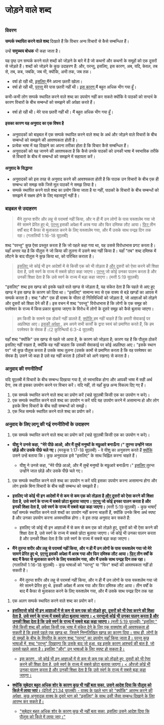 # जोड़ने वाले शब्द

 #

### विवरण

**सम्पर्क स्थापित करने वाले शब्द** दिखाते हैं कि विचार अन्य विचारों से कैसे सम्बन्धित हैं।

उन्हें **समुच्चय बोधक** भी कहा जाता है।

यह पृष्ठ उन सम्पर्क करने वाले शब्दों को जोड़ने के बारे में है जो कथनों और कथनों के समूहों को एक दूसरों से जोड़ते हैं। शब्दों को जोड़ने के कुछ उदाहरण हैं: और, परन्तु, इसलिए, इस कारण, अब, यदि, केवल, तब से, तब, कब, जबकि, जब भी, क्योंकि, अभी तक, जब तक।

* वर्षा हो रही थी, <u> इसलिए </u> मैंने अपना छतरी खोला।
* वर्षा हो रही थी, <u> परन्तु </u> मेरे पास छतरी नहीं थी। <u> इस कारण </u> मैं बहुत अधिक भीग गया हूँ।

कभी-कभी लोग सम्पर्क स्थापित करने वाले शब्द का उपयोग नहीं कर सकते क्योंकि वे पाठकों को सन्दर्भ के कारण विचारों के बीच सम्बन्धों को समझने की अपेक्षा करते हैं।

* वर्षा हो रही थी। मेरे पास छतरी नहीं थी। मैं बहुत अधिक भीग गया हूँ।

#### इसका कारण यह अनुवाद का एक विषय है

* अनुवादकों को बाइबल में एक सम्पर्क स्थापित करने वाले शब्द के अर्थ और जोड़ने वाले विचारों के बीच सम्बन्धों को समझने की आवश्यकता होती है।
* प्रत्येक भाषा में यह दिखाने का अपना तरीका होता है कि विचार कैसे सम्बन्धित हैं।
* अनुवादकों को यह जानने की आवश्यकता है कि कैसे उनके पाठकों को उनकी भाषा में स्वभाविक तरीके से विचारों के बीच में सम्बन्धों को समझने में सहायता करें।

#### अनुवाद के सिद्धान्त

* अनुवादकों को इस तरह से अनुवाद करने की आवश्यकता होती है कि पाठक उन विचारों के बीच एक ही सम्बन्ध को समझ सकें जिसे मूल पाठकों ने समझ लिया है।
* सम्पर्क स्थापित करने वाले शब्द का प्रयोग किया जाता है या नहीं, पाठकों के विचारों के बीच सम्बन्धों को समझने में सक्षम होने के लिए महत्वपूर्ण नहीं है।

### बाइबल से उदाहरण

> मैंने तुरन्त शरीर और लहू से परामर्श नहीं किया, और न ही मैं उन लोगों के पास यरूशलेम गया जो मेरे सामने प्रेरित हुए थे, <u> परन्तु </u> इसकी अपेक्षा मैं अरब गया और फिर दमिश्क लौट आया। <u> फिर </u> तीन वर्षों बाद मैं कैफा से मुलाकात करने के लिए यरूशलेम गया, और मैं उसके साथ पन्द्रह दिन तक रहा। (गलातियों 1:16-18 यूएलबी)

शब्द "परन्तु" कुछ ऐसा प्रस्तुत करता है कि जो पहले कहा गया था, यह उससे विरोधाभास प्रगट करता है। यहाँ अन्तर यह है कि पौलुस ने जो किया की तुलना में उसने क्या नहीं किया है। यहाँ "तब" शब्द दमिश्क में लौटने के बाद पौलुस ने कुछ किया था, को परिचित कराता है।

> <u> इसलिए </u> जो कोई भी इन आदेशों में से किसी एक को भी तोड़ता है <u> और </u> दूसरों को ऐसा करने की शिक्षा देता है, उसे स्वर्ग के राज्य में सबसे छोटा कहा जाएगा। <u> परन्तु </u> जो कोई उनका पालन करता है और उनकी शिक्षा देता है कि उसे स्वर्ग के राज्य में बड़ा कहा जाएगा।
(मत्ती 5:19 यूएलबी)

"इसलिए" शब्द इस खण्ड को इसके पहले वाले खण्ड से जोड़ता है, यह संकेत देता है कि पहले से आए हुए खण्ड ने इस खण्ड के कारण को दिया था। "इसलिए" सामान्य रूप से एक वाक्य से बड़े खण्डों का आपस में सम्पर्क करता है। शब्द "और" एक ही वाक्य के भीतर दो गितिविधियों को जोड़ता है, जो आज्ञाओं को तोड़ने और दूसरों को शिक्षा देने की हैं। इस वचन में शब्द "परन्तु" विरोधाभास है कि लोगों के एक समूह को परमेश्वर के राज्य में किस प्रकार बुलाया जाएगा के विरोध में लोगों के दूसरे समूह को कैसे बुलाया जाएगा।

> हम किसी के सामने एक ठोकरें नहीं डालते हैं, <u> क्योंकि </u> हम नहीं चाहते हैं कि हमारी सेवाकाई पर अप्रतिष्ठा आए। <u> इसकी अपेक्षा  </u>, हम अपने सभी कार्यों के द्वारा स्वयं को प्रमाणित करते हैं, कि हम परमेश्वर के सेवक हैं।(2 कुरिन्थियों 6:3-4 यूएलबी)

यहाँ शब्द "क्योंकि" उस खण्ड से पहले जो आया है, के कारण को जोड़ता है; कारण यह है कि पौलुस ठोकरें इसलिए नहीं रखता है, क्योंकि वह नहीं चाहता कि उसकी सेवाकाई पर कोई अप्रतिष्ठा आए। "इसके स्थान पर" जो कुछ पौलुस करता है उसके साथ तुलना (उसके कामों से प्रमाणित करता है कि वह परमेश्वर का सेवक है) उसने जो कहा है उसे वह नहीं करता है (ठोकरें को आगे रखना) से करता है।

### अनुवाद की रणनीतियाँ

यदि यूएलबी में विचारों के बीच सम्बन्ध दिखाया गया है, तो स्वभाविक होगा और आपकी भाषा में सही अर्थ देगा, तब तो इसका उपयोग करने पर विचार करें। यदि नहीं, तो यहाँ कुछ अन्य विकल्प दिए गए हैं।

1. एक सम्पर्क स्थापित करने वाले शब्द का प्रयोग करें (चाहे यूएलबी किसी एक का उपयोग न करे)।
1. एक सम्पर्क स्थापित करने वाले शब्द का उपयोग न करें यदि यह उपयोग करने में असामान्य हो और लोग इसके बिना विचारों के बीच सही सम्बन्धों को समझें। 
1. एक भिन्न सम्पर्क स्थापित करने वाले शब्द का प्रयोग करें।

### अनुवाद के लिए लागू की गई रणनीतियों के उदाहरण

1. एक सम्पर्क स्थापित करने वाले शब्द का प्रयोग करें (चाहे यूएलबी किसी एक का उपयोग न करे)।

* **यीशु ने उनसे कहा, "मेरे पीछे आओ, और मैं तुम्हें मनुष्यों के मछुआरे बनाऊँगा।" तुरन्त उन्होंने जाल छोड़े और उसके पीछे चले गए।** (मरकुस 1:17-18 यूएलबी) - वे यीशु का अनुसरण करते हैं <u> क्योंकि </u> उसने उन्हें बताया कि। कुछ अनुवादक इसे "इसलिए" के साथ चिह्नित करना चाहते हैं।

	* यीशु ने उनसे कहा, "मेरे पीछे आओ, और मैं तुम्हें मनुष्यों के मछुआरे बनाऊँगा।" <u> इसलिए </u> तुरन्त उन्होंने जाल छोड़े और उसके पीछे चले गए।

1. एक सम्पर्क स्थापित करने वाले शब्द का उपयोग न करें यदि इसका उपयोग करना असामान्य होगा और लोग इसके बिना विचारों के बीच सही सम्बन्ध को समझते हैं।

* **इसलिए जो कोई भी इन आदेशों में से कम से कम एक को तोड़ता है <u> और </u> दूसरों को ऐसा करने की शिक्षा देता है, उसे स्वर्ग के राज्य में सबसे छोटा बुलाया जाएगा। <u> परन्तु </u> जो कोई इनका पालन करता है और इनकी शिक्षा देता है, उसे स्वर्ग के राज्य में सबसे बड़ा कहा जाएगा।** (मत्ती 5:19 यूएलबी) - कुछ भाषाएँ यहाँ सम्पर्क स्थापित करने वाले शब्दों का उपयोग नहीं करना चाहती हैं, क्योंकि उनके बिना अर्थ स्पष्ट है और उनका उपयोग करना अस्वभाविक होगा। वे इस तरह अनुवाद कर सकते हैं:

	* इसलिए जो कोई भी इन आज्ञाओं में से कम से कम एक को तोड़ते हुए, दूसरों को भी ऐसा करने की शिक्षा देता है, उसे स्वर्ग के राज्य में सबसे छोटा बुलाया जाएगा। जो कोई भी उनका पालन करता है और उनकी शिक्षा देता है कि उसे स्वर्ग के राज्य में सबसे बड़ा कहा जाएगा।

* **मैंने तुरन्त शरीर और लहू से परामर्श नहीं किया, और न ही मैं उन लोगों के पास यरूशलेम गया जो मेरे सामने प्रेरित हुए थे, <u> परन्तु </u> इसकी अपेक्षा मैं अरब गया और फिर दमिश्क लौट आया। <u> फिर </u> तीन वर्षों के बाद मैं कैफा से मुलाकात करने के लिए यरूशलेम गया, और मैं उसके साथ पन्द्रह दिन तक रहा।** (गलातियों 1:16-18 यूएलबी) - कुछ भाषाओं को "परन्तु" या "फिर" शब्दों की आवश्यकता नहीं हो सकती है।

	* मैंने तुरन्त शरीर और लहू से परामर्श नहीं किया, और न ही मैं उन लोगों के पास यरूशलेम गया जो मेरे सामने प्रेरित हुए थे. इसकी अपेक्षा मैं अरब गया और फिर दमिश्क लौट आया। तीन वर्षों के बाद मैं कैफा से मुलाकात करने के लिए यरूशलेम गया, और मैं उसके साथ पन्द्रह दिन तक रहा

1. एक अलग सम्पर्क स्थापित करने वाले शब्द का प्रयोग करें।

* **<u> इसलिए<u>जो कोई भी इन आज्ञाओं में से कम से कम एक को तोड़ते हुए, दूसरों को भी ऐसा करने की शिक्षा देता है, उसे स्वर्ग के राज्य में सबसे छोटा बुलाया जाएगा। <<u> परन्तु<u>जो कोई भी उनका पालन करता है और उनकी शिक्षा देता है कि उसे स्वर्ग के राज्य में सबसे बड़ा कहा जाएगा।** (मत्ती 5:19 यूएलबी) "इसलिए," जैसे किसी शब्द की अपेक्षा किसी एक भाषा में संकेत देने के लिए एक वाक्यांश की आवश्यकता हो सकती है कि इससे पहले एक खण्ड था, जिसने निम्नलिखित खण्ड का कारण दिया। साथ ही, लोगों के दो समूहों के बीच के विपरीत के कारण शब्द "परन्तु" का उपयोग यहाँ किया जाता है। परन्तु कुछ भाषाओं में, शब्द "परन्तु" दिखाएगा कि उसके बाद जो हुआ, वह इसके कारण आश्चर्य की बात है, जो उससे पहले आता है। इसलिए "और" उन भाषाओं के लिए स्पष्ट हो सकता है।

	* <u> इस कारण </u>, जो कोई भी इन आज्ञाओं में से कम से कम एक को तोड़ते हुए, दूसरों को भी ऐसा करने की शिक्षा देता है, उसे स्वर्ग के राज्य में सबसे छोटा बुलाया जाएगा। <<u> और<u>जो कोई भी उनका पालन करता है और उनकी शिक्षा देता है कि उसे स्वर्ग के राज्य में सबसे बड़ा कहा जाएगा।

* **<u> क्योंकि </u> सूबेदार बहुत अधिक शोर के कारण कुछ भी नहीं बता सका, उसने आदेश दिया कि पौलुस को किले में लाया जाए।** (प्रेरितों 21:34 यूएलबी) - वाक्य के पहले भाग को "क्योंकि" आरम्भ करने की अपेक्षा, कुछ अनुवादक वाक्य के दूसरे भाग को "इसलिए" के साथ उसी जैसा सम्बन्ध दिखाने के लिए आरम्भ कर सकते हैं।

	* "सूबेदार बहुत अधिक शोर के कारण कुछ भी नहीं बता सका, <u> इसलिए </u> उसने आदेश दिया कि पौलुस को किले में लाया जाए।"
